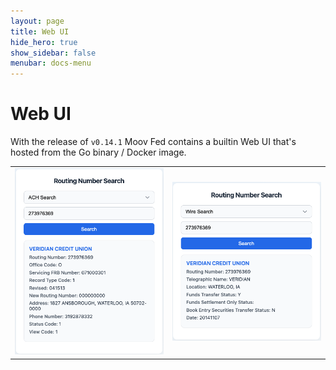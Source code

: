```yaml
---
layout: page
title: Web UI
hide_hero: true
show_sidebar: false
menubar: docs-menu
---
```


# Web UI

With the release of `v0.14.1` Moov Fed contains a builtin Web UI that's hosted from the Go binary / Docker image.

<table>
<tr style="align:center;">
<td><img src="images/ach-search.png" /></td>
<td><img src="images/wire-search.png" /></td>
</tr>
</table>
